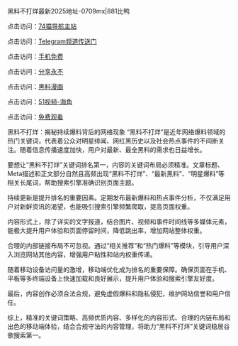 黑料不打烊最新2025地址-0709mx|881比鸭

点击访问：<a href="https://74mao.com/">74猫导航主站</a>

点击访问：<a href="https://74mao.com/">Telegram频道传送门</a>

点击访问：<a href="https://heiliaokof3cy.pages.dev">手机免费</a>

点击访问：<a href="https://heiliaotlyq53.pages.dev">分享永不</a>

点击访问：<a href="https://heiliao3gvg9x.pages.dev">黑料漫画</a>

点击访问：<a href="https://heiliaoxfe5rb.pages.dev">51视频-海角</a>

点击访问：<a href="https://heiliaoubleqx.pages.dev">免费观看</a>


黑料不打烊：揭秘持续爆料背后的网络现象
“黑料不打烊”是近年网络爆料领域的热门关键词，代表着公众对明星绯闻、网红黑历史以及社会热点事件的不间断关注。随着信息传播速度加快，用户对最新、最全黑料的需求也日益增长。

要想让“黑料不打烊”关键词排名第一，内容的关键词布局必须精准。文章标题、Meta描述和正文部分自然且高频出现“黑料不打烊”、“最新黑料”、“明星爆料”等相关长尾词，帮助搜索引擎准确识别页面主题。

持续更新是提升排名的重要因素。定期发布最新爆料和热点事件分析，不仅满足用户对新鲜资讯的渴望，也能吸引搜索引擎频繁爬取，提高页面权重。

内容形式上，除了详实的文字报道，结合图片、视频和事件时间线等多媒体元素，能极大提升用户体验和页面停留时间，降低跳出率，增加网站整体权重。

合理的内部链接布局不可忽视。通过“相关推荐”和“热门爆料”等模块，引导用户深入浏览网站其他内容，增强用户粘性和站内权重传递。

随着移动设备访问量的激增，移动端优化成为排名的重要保障。确保页面在手机、平板等多终端设备上快速加载和良好展示，提升用户体验和搜索引擎友好度。

最后，内容创作必须合法合规，避免虚假爆料和隐私侵犯，维护网站信誉和用户信任。

综上，精准的关键词策略、高频优质内容、多样化的内容形式、合理的内链布局和出色的移动端体验，结合合规守法的内容管理，将助力“黑料不打烊”关键词稳居谷歌搜索第一。
